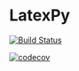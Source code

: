 # LatexPy


[![Build Status](https://travis-ci.org/Ptrskay3/LatexPy.svg?branch=master)](https://travis-ci.org/Ptrskay3/LatexPy)


[![codecov](https://codecov.io/gh/Ptrskay3/LatexPy/branch/master/graph/badge.svg)](https://codecov.io/gh/Ptrskay3/LatexPy)


